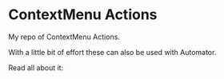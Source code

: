 # ContextMenu Actions

My repo of ContextMenu Actions.

With a little bit of effort these can also be used with Automator.

Read all about it: 
